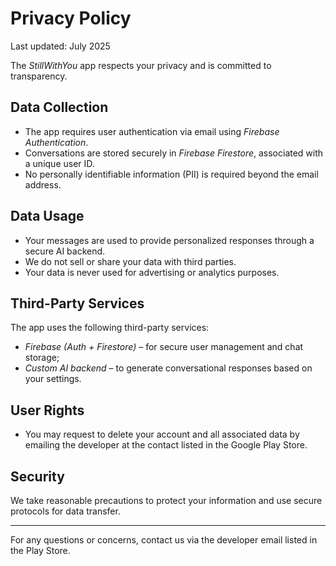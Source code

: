 # Privacy Policy

Last updated: July 2025

The *StillWithYou* app respects your privacy and is committed to transparency.

## Data Collection

- The app requires user authentication via email using *Firebase Authentication*.
- Conversations are stored securely in *Firebase Firestore*, associated with a unique user ID.
- No personally identifiable information (PII) is required beyond the email address.

## Data Usage

- Your messages are used to provide personalized responses through a secure AI backend.
- We do not sell or share your data with third parties.
- Your data is never used for advertising or analytics purposes.

## Third-Party Services

The app uses the following third-party services:
- *Firebase (Auth + Firestore)* – for secure user management and chat storage;
- *Custom AI backend* – to generate conversational responses based on your settings.

## User Rights

- You may request to delete your account and all associated data by emailing the developer at the contact listed in the Google Play Store.

## Security

We take reasonable precautions to protect your information and use secure protocols for data transfer.

---

For any questions or concerns, contact us via the developer email listed in the Play Store.
